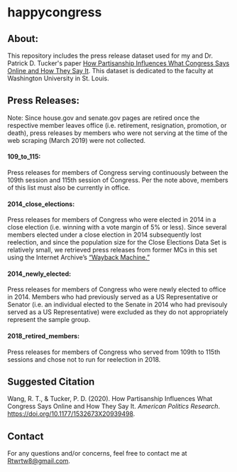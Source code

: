 # happycongress

## **About:**

This repository includes the press release dataset used for my and Dr. Patrick D. Tucker's paper [How Partisanship Influences What Congress Says Online and How They Say It](https://journals.sagepub.com/doi/10.1177/1532673X20939498). This dataset is dedicated to the faculty at Washington University in St. Louis.

## **Press Releases:** 

Note: Since house.gov and senate.gov pages are retired once the respective member leaves office (i.e. retirement, resignation, promotion, or death), press releases by members who were not serving at the time of the web scraping (March 2019) were not collected.

#### **109_to_115:** 

Press releases for members of Congress serving continuously between the 109th session and 115th session of Congress. Per the note above, members of this list must also be currently in office.

#### **2014_close_elections:** 

Press releases for members of Congress who were elected in 2014 in a close election (i.e. winning with a vote margin of 5% or less). Since several members elected under a close election in 2014 subsequently lost reelection, and since the population size for the Close Elections Data Set is relatively small, we retrieved press releases from former MCs in this set using the Internet Archive’s [“Wayback Machine.”](https://archive.org/web/)

#### **2014_newly_elected:** 

Press releases for members of Congress who were newly elected to office in 2014. Members who had previously served as a US Representative or Senator (i.e. an individual elected to the Senate in 2014 who had previsouly served as a US Representative) were excluded as they do not appropriately represent the sample group.

#### **2018_retired_members:**

Press releases for members of Congress who served from 109th to 115th sessions and chose not to run for reelection in 2018.

## Suggested Citation
Wang, R. T., & Tucker, P. D. (2020). How Partisanship Influences What Congress Says Online and How They Say It. *American Politics Research*.       https://doi.org/10.1177/1532673X20939498.


## Contact
For any questions and/or concerns, feel free to contact me at Rtwrtw8@gmail.com.
